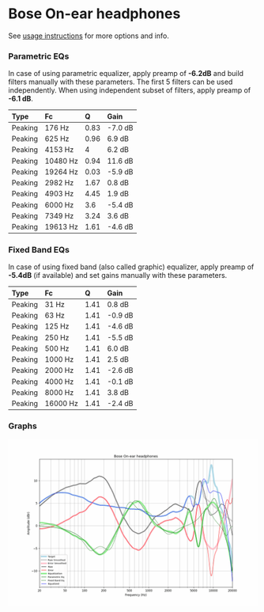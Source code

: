 # Bose On-ear headphones
See [usage instructions](https://github.com/jaakkopasanen/AutoEq#usage) for more options and info.

### Parametric EQs
In case of using parametric equalizer, apply preamp of **-6.2dB** and build filters manually
with these parameters. The first 5 filters can be used independently.
When using independent subset of filters, apply preamp of **-6.1 dB**.

| Type    | Fc       |    Q | Gain    |
|:--------|:---------|:-----|:--------|
| Peaking | 176 Hz   | 0.83 | -7.0 dB |
| Peaking | 625 Hz   | 0.96 | 6.9 dB  |
| Peaking | 4153 Hz  | 4    | 6.2 dB  |
| Peaking | 10480 Hz | 0.94 | 11.6 dB |
| Peaking | 19264 Hz | 0.03 | -5.9 dB |
| Peaking | 2982 Hz  | 1.67 | 0.8 dB  |
| Peaking | 4903 Hz  | 4.45 | 1.9 dB  |
| Peaking | 6000 Hz  | 3.6  | -5.4 dB |
| Peaking | 7349 Hz  | 3.24 | 3.6 dB  |
| Peaking | 19613 Hz | 1.61 | -4.6 dB |

### Fixed Band EQs
In case of using fixed band (also called graphic) equalizer, apply preamp of **-5.4dB**
(if available) and set gains manually with these parameters.

| Type    | Fc       |    Q | Gain    |
|:--------|:---------|:-----|:--------|
| Peaking | 31 Hz    | 1.41 | 0.8 dB  |
| Peaking | 63 Hz    | 1.41 | -0.9 dB |
| Peaking | 125 Hz   | 1.41 | -4.6 dB |
| Peaking | 250 Hz   | 1.41 | -5.5 dB |
| Peaking | 500 Hz   | 1.41 | 6.0 dB  |
| Peaking | 1000 Hz  | 1.41 | 2.5 dB  |
| Peaking | 2000 Hz  | 1.41 | -2.6 dB |
| Peaking | 4000 Hz  | 1.41 | -0.1 dB |
| Peaking | 8000 Hz  | 1.41 | 3.8 dB  |
| Peaking | 16000 Hz | 1.41 | -2.4 dB |

### Graphs
![](./Bose%20On-ear%20headphones.png)